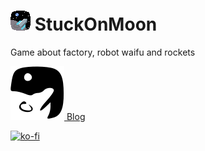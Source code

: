 # ![logo](./docs/assets/logos/logo.png) StuckOnMoon
Game about factory, robot waifu and rockets

[![logo](./docs/assets/logos/logo.svg) Blog](https://stuckonmoon.us.to/)

[![ko-fi](https://ko-fi.com/img/githubbutton_sm.svg)](https://ko-fi.com/A0A1OY8Y)
